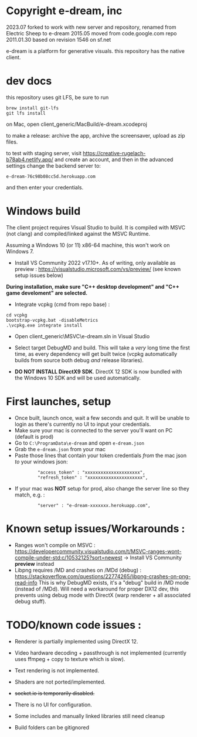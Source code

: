 Copyright e-dream, inc
======================

2023.07     forked to work with new server and repository, renamed from Electric Sheep to e-dream
2015.05     moved from code.google.com repo
2011.01.30  based on revision 1546 on sf.net

e-dream is a platform for generative visuals.
this repository has the native client.

dev docs
========

this repository uses git LFS, be sure to run

    brew install git-lfs
    git lfs install

on Mac, open client_generic/MacBuild/e-dream.xcodeproj

to make a release: archive the app, archive the screensaver, upload as zip files.

to test with staging server, visit
https://creative-rugelach-b78ab4.netlify.app/ and create an account,
and then in the advanced settings change the backend server to:

    e-dream-76c98b08cc5d.herokuapp.com

and then enter your credentials.

Windows build
=============

The client project requires Visual Studio to build. It is compiled with MSVC (not clang) and compiled/linked against the MSVC Runtime. 

Assuming a Windows 10 (or 11) x86-64 machine, this won't work on Windows 7.

- Install VS Community 2022 v17.10+. As of writing, only available as preview : https://visualstudio.microsoft.com/vs/preview/ (see known setup issues below)

**During installation, make sure "C++ desktop development" and "C++ game develoment" are selected.**

- Integrate vcpkg (cmd from repo base) :

```
cd vcpkg
bootstrap-vcpkg.bat -disableMetrics
.\vcpkg.exe integrate install
``` 

- Open client_generic\MSVC\e-dream.sln in Visual Studio
- Select target DebugMD and build. This will take a *very* long time the first time, as every dependency will get built twice (vcpkg automatically builds from source both debug *and* release libraries).

- **DO NOT INSTALL DirectX9 SDK**. DirectX 12 SDK is now bundled with the Windows 10 SDK and will be used automatically.

First launches, setup
===

- Once built, launch once, wait a few seconds and quit. It will be unable  to login as there's currently no UI to input your credentials.
- Make sure your mac is connected to the server you'll want on PC (default is prod)
- Go to `C:\ProgramData\e-dream` and open `e-dream.json`
- Grab the `e-dream.json` from your mac
- Paste those lines that contain your token credentials *from* the mac json *to* your windows json: 

```
            "access_token" : "xxxxxxxxxxxxxxxxxxxxx",
            "refresh_token" : "xxxxxxxxxxxxxxxxxxxxx",
```
- If your mac was **NOT** setup for prod, also change the server line so they match, e.g. : 

```
            "server" : "e-dream-xxxxxxx.herokuapp.com",
```  

Known setup issues/Workarounds : 
===

- Ranges won't compile on MSVC : https://developercommunity.visualstudio.com/t/MSVC-ranges-wont-compile-under-std:c/10532125?sort=newest
-> Install VS Community **preview** instead
- Libpng requires /MD and crashes on /MDd (debug) : https://stackoverflow.com/questions/22774265/libpng-crashes-on-png-read-info
This is why DebugMD exists, it's a "debug" build in /MD mode (instead of /MDd). Will need a workaround for proper DX12 dev, this prevents using debug mode with DirectX (warp renderer + all associated debug stuff).

TODO/known code issues : 
===

- Renderer is partially implemented using DirectX 12.
- Video hardware decoding + passthrough is not implemented (currently uses ffmpeg + copy to texture which is slow).
- Text rendering is not implemented. 
- Shaders are not ported/implemented.
- ~~socket.io is temporarily disabled.~~
- There is no UI for configuration.

- Some includes and manually linked libraries still need cleanup

- Build folders can be gitignored